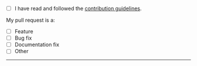 - [ ] I have read and followed the [contribution guidelines](https://github.com/Alorel/rxutils/blob/master/.github/CONTRIBUTING.md).

My pull request is a:

- [ ] Feature
- [ ] Bug fix
- [ ] Documentation fix
- [ ] Other

-----
